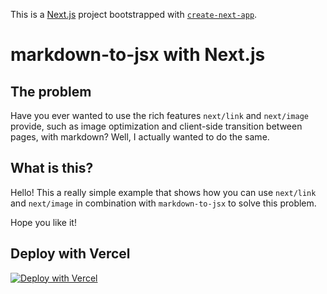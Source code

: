 This is a [Next.js](https://nextjs.org/) project bootstrapped with [`create-next-app`](https://github.com/vercel/next.js/tree/canary/packages/create-next-app).

# markdown-to-jsx with Next.js

## The problem

Have you ever wanted to use the rich features `next/link` and `next/image` provide, such as image optimization and client-side transition between pages, with markdown? Well, I actually wanted to do the same.

## What is this?

Hello! This a really simple example that shows how you can use `next/link` and `next/image` in combination with `markdown-to-jsx` to solve this problem.

Hope you like it!

## Deploy with Vercel

[![Deploy with Vercel](https://vercel.com/button)](https://vercel.com/new/clone?repository-url=https%3A%2F%2Fgithub.com%2Fitaquito%2Fmarkdown-to-jsx-with-next)
